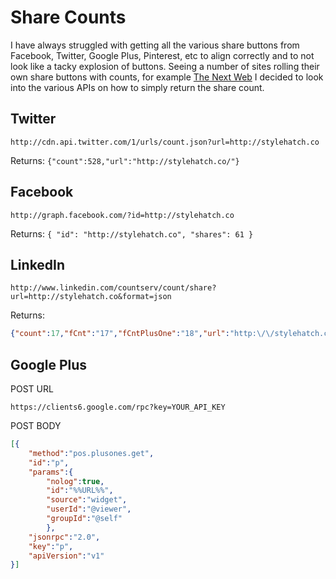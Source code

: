 Share Counts
============

I have always struggled with getting all the various share buttons from Facebook, Twitter, Google Plus, Pinterest, etc to align correctly and to not look like a tacky explosion of buttons.  Seeing a number of sites rolling their own share buttons with counts, for example [The Next Web](http://thenextweb.com/shareables/2012/05/08/move-over-zuck-abraham-lincoln-filed-a-patent-for-facebook-in-1845/) I decided to look into the various APIs on how to simply return the share count.

Twitter
-------

`http://cdn.api.twitter.com/1/urls/count.json?url=http://stylehatch.co`

Returns:
`{"count":528,"url":"http://stylehatch.co/"}`

Facebook
--------

`http://graph.facebook.com/?id=http://stylehatch.co`

Returns:
`{
   "id": "http://stylehatch.co",
   "shares": 61
}`

LinkedIn
--------
`http://www.linkedin.com/countserv/count/share?url=http://stylehatch.co&format=json`

Returns:
```json
{"count":17,"fCnt":"17","fCntPlusOne":"18","url":"http:\/\/stylehatch.co"}
```

Google Plus
-----------
POST URL

`https://clients6.google.com/rpc?key=YOUR_API_KEY`

POST BODY
```json
[{
	"method":"pos.plusones.get",
	"id":"p",
	"params":{
		"nolog":true,
		"id":"%%URL%%",
		"source":"widget",
		"userId":"@viewer",
		"groupId":"@self"
		},
	"jsonrpc":"2.0",
	"key":"p",
	"apiVersion":"v1"
}]
```